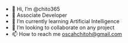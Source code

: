 - 👋 Hi, I’m @chito365
- 👀 Associate Developer
- 🌱 I’m currently learning Artificial Intelligence
- 💞️ I’m looking to collaborate on any project
- 📫 How to reach me oscahchitoh@gmail.com

<!---
chito365/chito365 is a ✨ special ✨ repository because its `README.md` (this file) appears on your GitHub profile.
You can click the Preview link to take a look at your changes.
--->
